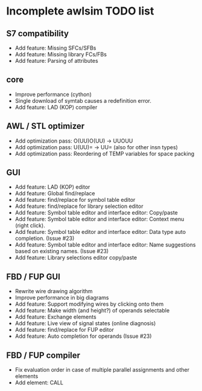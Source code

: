 # Incomplete awlsim TODO list

## S7 compatibility

* Add feature: Missing SFCs/SFBs
* Add feature: Missing library FCs/FBs
* Add feature: Parsing of attributes

## core

* Improve performance (cython)
* Single download of symtab causes a redefinition error.
* Add feature: LAD (KOP) compiler

## AWL / STL optimizer

* Add optimization pass: O(UU)O(UU) -> UUOUU
* Add optimization pass: U(UU)= -> UU=  (also for other insn types)
* Add optimization pass: Reordering of TEMP variables for space packing

## GUI

* Add feature: LAD (KOP) editor
* Add feature: Global find/replace
* Add feature: find/replace for symbol table editor
* Add feature: find/replace for library selection editor
* Add feature: Symbol table editor and interface editor: Copy/paste
* Add feature: Symbol table editor and interface editor: Context menu (right click).
* Add feature: Symbol table editor and interface editor: Data type auto completion. (Issue #23)
* Add feature: Symbol table editor and interface editor: Name suggestions based on existing names. (Issue #23)
* Add feature: Library selections editor copy/paste

## FBD / FUP GUI

* Rewrite wire drawing algorithm
* Improve performance in big diagrams
* Add feature: Support modifying wires by clicking onto them
* Add feature: Make width (and height?) of operands selectable
* Add feature: Exchange elements
* Add feature: Live view of signal states (online diagnosis)
* Add feature: find/replace for FUP editor
* Add feature: Auto completion for operands (Issue #23)

## FBD / FUP compiler

* Fix evaluation order in case of multiple parallel assignments and other elements
* Add element: CALL
